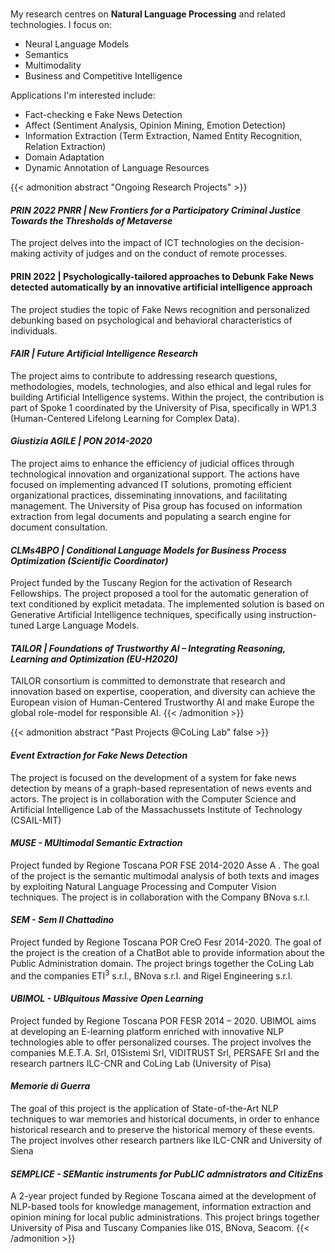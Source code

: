 # 



My research centres on **Natural Language Processing** and related technologies. I focus on: 

* Neural Language Models 
* Semantics
* Multimodality
* Business and Competitive Intelligence

Applications I'm interested include:

* Fact-checking e Fake News Detection
* Affect (Sentiment Analysis, Opinion Mining, Emotion Detection)
* Information Extraction (Term Extraction, Named Entity Recognition, Relation Extraction)
* Domain Adaptation
* Dynamic Annotation of Language Resources

{{< admonition abstract "Ongoing Research Projects" >}}


#### *PRIN 2022 PNRR | New Frontiers for a Participatory Criminal Justice Towards the Thresholds of Metaverse*
The project delves into the impact of ICT technologies on the decision-making activity of judges and on the conduct of remote processes.

#### PRIN 2022 | Psychologically-tailored approaches to Debunk Fake News detected automatically by an innovative artificial intelligence approach
The project studies the topic of Fake News recognition and personalized debunking based on psychological and behavioral characteristics of individuals.

#### *FAIR | Future Artificial Intelligence Research*
The project aims to contribute to addressing research questions, methodologies, models, technologies, and also ethical and legal rules for building Artificial Intelligence systems. Within the project, the contribution is part of Spoke 1 coordinated by the University of Pisa, specifically in WP1.3 (Human-Centered Lifelong Learning for Complex Data).

#### *Giustizia AGILE | PON 2014-2020*
The project aims to enhance the efficiency of judicial offices through technological innovation and organizational support. The actions have focused on implementing advanced IT solutions, promoting efficient organizational practices, disseminating innovations, and facilitating management. The University of Pisa group has focused on information extraction from legal documents and populating a search engine for document consultation.

#### *CLMs4BPO | Conditional Language Models for Business Process Optimization (Scientific Coordinator)*
Project funded by the Tuscany Region for the activation of Research Fellowships. The project proposed a tool for the automatic generation of text conditioned by explicit metadata. The implemented solution is based on Generative Artificial Intelligence techniques, specifically using instruction-tuned Large Language Models.

#### *TAILOR | Foundations of Trustworthy AI – Integrating Reasoning, Learning and Optimization (EU-H2020)*
TAILOR consortium is committed to demonstrate that research and innovation based on expertise, cooperation, and diversity can achieve the European vision of Human-Centered Trustworthy AI and make Europe the global role-model for responsible AI.
{{< /admonition >}}

{{< admonition abstract "Past Projects @CoLing Lab" false >}}
#### *Event Extraction for Fake News Detection*
The project is focused on the development of a system for fake news detection by means of a graph-based representation of news events and actors. The project is in collaboration with the Computer Science and Artificial Intelligence Lab of the Massachussets Institute of Technology (CSAIL-MIT)
#### *MUSE - MUltimodal Semantic Extraction*
Project funded by Regione Toscana POR FSE 2014-2020 Asse A . The goal of the project is the semantic multimodal analysis of both texts and images by exploiting Natural Language Processing and Computer Vision techniques. The project is in collaboration with the Company BNova s.r.l.
#### *SEM - Sem Il Chattadino*
Project funded by Regione Toscana POR CreO Fesr 2014-2020. The goal of the project is the creation of a ChatBot able to provide information about the Public Administration domain. The project brings together the CoLing Lab and the companies ETI$^3$ s.r.l.,  BNova s.r.l. and Rigel Engineering s.r.l.
#### *UBIMOL - UBIquitous Massive Open Learning*
Project funded by Regione Toscana POR FESR 2014 – 2020. UBIMOL aims at developing an E-learning platform enriched with innovative NLP technologies able to offer personalized courses. The project involves the companies M.E.T.A. Srl, 01Sistemi Srl, VIDITRUST Srl, PERSAFE Srl and the research partners ILC-CNR and CoLing Lab (University of Pisa)
#### *Memorie di Guerra*
The goal of this project is the application of State-of-the-Art NLP techniques to war memories and historical documents, in order to enhance historical research and to preserve the historical memory of these events. The project involves other research partners like ILC-CNR and University of Siena
#### *SEMPLICE - SEMantic instruments for PubLIC admnistrators and CitizEns*
A 2-year project funded by Regione Toscana aimed at the development of NLP-based tools for knowledge management, information extraction and opinion mining for local public administrations. This project brings together University of Pisa and Tuscany Companies like 01S, BNova, Seacom.
{{< /admonition >}}


